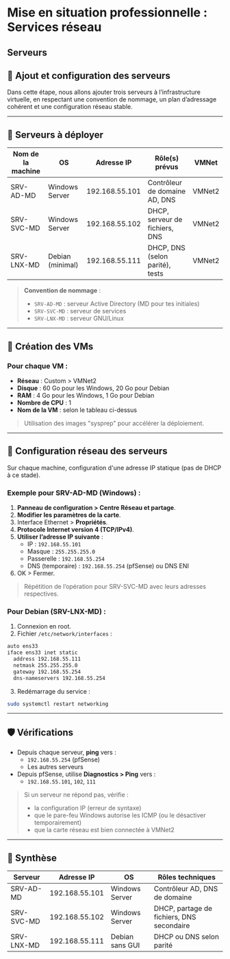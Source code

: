 # Mise en situation professionnelle : Services réseau

## Serveurs

## 🚀 Ajout et configuration des serveurs

Dans cette étape, nous allons ajouter trois serveurs à l’infrastructure virtuelle, en respectant une convention de nommage, un plan d’adressage cohérent et une configuration réseau stable.

---

## 📁 Serveurs à déployer

|Nom de la machine|OS|Adresse IP|Rôle(s) prévus|VMNet|
|---|---|---|---|---|
|SRV-AD-MD|Windows Server|192.168.55.101|Contrôleur de domaine AD, DNS|VMNet2|
|SRV-SVC-MD|Windows Server|192.168.55.102|DHCP, serveur de fichiers, DNS|VMNet2|
|SRV-LNX-MD|Debian (minimal)|192.168.55.111|DHCP, DNS (selon parité), tests|VMNet2|

> **Convention de nommage** :
> 
> - `SRV-AD-MD` : serveur Active Directory (MD pour tes initiales)
> - `SRV-SVC-MD` : serveur de services
> - `SRV-LNX-MD` : serveur GNU/Linux

---

## 🔧 Création des VMs

### Pour chaque VM :

- **Réseau** : Custom > VMNet2
- **Disque** : 60 Go pour les Windows, 20 Go pour Debian
- **RAM** : 4 Go pour les Windows, 1 Go pour Debian
- **Nombre de CPU** : 1
- **Nom de la VM** : selon le tableau ci-dessus

> Utilisation des images "sysprep" pour accélérer la déploiement.

---

## 🔌 Configuration réseau des serveurs

Sur chaque machine, configuration d'une adresse IP statique (pas de DHCP à ce stade).

### Exemple pour SRV-AD-MD (Windows) :

1. **Panneau de configuration > Centre Réseau et partage**.
2. **Modifier les paramètres de la carte**.
3. Interface Ethernet > **Propriétés**.
4. **Protocole Internet version 4 (TCP/IPv4)**.
5. **Utiliser l’adresse IP suivante** :
    - IP : `192.168.55.101`
    - Masque : `255.255.255.0`
    - Passerelle : `192.168.55.254`
    - DNS (temporaire) : `192.168.55.254` (pfSense) ou DNS ENI
6. OK > Fermer.

> Répétition de l’opération pour SRV-SVC-MD  avec leurs adresses respectives.

### Pour Debian (SRV-LNX-MD) :

1. Connexion en root.
2. Fichier `/etc/network/interfaces` :

```bash
auto ens33
iface ens33 inet static
  address 192.168.55.111
  netmask 255.255.255.0
  gateway 192.168.55.254
  dns-nameservers 192.168.55.254
```

3. Redémarrage du service :

```bash
sudo systemctl restart networking
```

---

## 🛡️ Vérifications

- Depuis chaque serveur, **ping** vers :
    - `192.168.55.254` (pfSense)
    - Les autres serveurs
- Depuis pfSense, utilise **Diagnostics > Ping** vers :
    - `192.168.55.101`, `102`, `111`

> Si un serveur ne répond pas, vérifie :
> - la configuration IP (erreur de syntaxe)
> - que le pare-feu Windows autorise les ICMP (ou le désactiver temporairement)
> - que la carte réseau est bien connectée à VMNet2

---

## 📄 Synthèse

|Serveur|Adresse IP|OS|Rôles techniques|
|---|---|---|---|
|SRV-AD-MD|192.168.55.101|Windows Server|Contrôleur AD, DNS de domaine|
|SRV-SVC-MD|192.168.55.102|Windows Server|DHCP, partage de fichiers, DNS secondaire|
|SRV-LNX-MD|192.168.55.111|Debian sans GUI|DHCP ou DNS selon parité|
